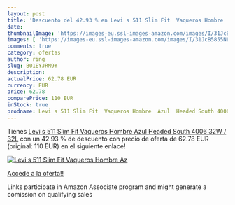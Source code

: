 ```yaml
---
layout: post
title: 'Descuento del 42.93 % en Levi s 511 Slim Fit  Vaqueros Hombre  Az'
date: 
thumbnailImage: 'https://images-eu.ssl-images-amazon.com/images/I/31JcB5855NL._SL200_.jpg'
images: [ 'https://images-eu.ssl-images-amazon.com/images/I/31JcB5855NL._SL200_.jpg' ]
comments: true
category: ofertas
author: ring
slug: B01EYJRM9Y
description:
actualPrice: 62.78 EUR
currency: EUR
price: 62.78
comparePrice: 110 EUR
inStock: true
prodname: Levi s 511 Slim Fit  Vaqueros Hombre  Azul  Headed South 4006   32W / 32L
---
```


Tienes [Levi s 511 Slim Fit  Vaqueros Hombre  Azul  Headed South 4006   32W / 32L](https://www.amazon.es/dp/B01EYJRM9Y/?tag=tolees-21) con un 42.93 % de descuento con precio de oferta de 62.78 EUR (original: 110 EUR) en el siguiente enlace!

[![Levi s 511 Slim Fit  Vaqueros Hombre  Az](https://images-eu.ssl-images-amazon.com/images/I/31JcB5855NL._SL200_.jpg)](https://www.amazon.es/dp/B01EYJRM9Y/?tag=tolees-21)

[Accede a la oferta!!](https://www.amazon.es/dp/B01EYJRM9Y/?tag=tolees-21)

Links participate in Amazon Associate program and might generate a comission on qualifying sales


